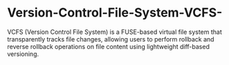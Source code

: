 # Version-Control-File-System-VCFS-

VCFS (Version Control File System) is a FUSE-based virtual file system that transparently tracks file changes, allowing users to perform rollback and reverse rollback operations on file content using lightweight diff-based versioning.
